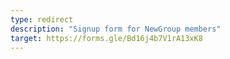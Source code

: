 ```yaml
---
type: redirect
description: "Signup form for NewGroup members"
target: https://forms.gle/Bd16j4b7V1rA13xK8
---
```


